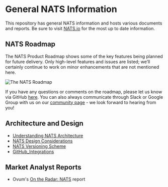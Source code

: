 # General NATS Information

This repository has general NATS information and hosts various documents and
reports.  Be sure to visit [NATS.io](https://nats.io) for the most up to date
information.

## NATS Roadmap

The NATS Product Roadmap shows some of the key features being planned for future delivery.  Only high-level features and issues are listed; we’ll certainly continue to work on minor enhancements that are not mentioned here.

![The NATS Roadmap]([https://nats.io/img/roadmap.png](https://github.com/nats-io/nats-server/milestones))

If you have any questions or comments on the roadmap, please let us know via GitHub [here](https://github.com/nats-io/nats-general/issues/new).  You can also always communicate through Slack or Google Group with us on our [community page](https://www.nats.io/community) - we look forward to hearing from you!

## Architecture and Design

* [Understanding NATS Architecture](architecture/ARCHITECTURE.md)
* [NATS Design Considerations](architecture/DESIGN.md)
* [NATS Versioning Scheme](VERSIONING.md)
* [GitHub_Integrations](GITHUB_INTEGRATIONS.md)

## Market Analyst Reports

* Ovum's [On the Radar: NATS](reports/On_The_Radar_NATS.pdf) report
